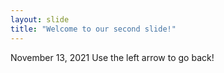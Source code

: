 ```yaml
---
layout: slide
title: "Welcome to our second slide!"
---
```

November 13, 2021
Use the left arrow to go back!
